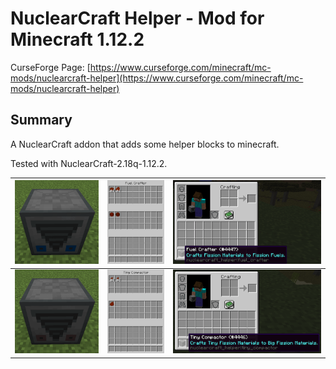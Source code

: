 # NuclearCraft Helper - Mod for Minecraft 1.12.2

CurseForge Page: [https://www.curseforge.com/minecraft/mc-mods/nuclearcraft-helper](https://www.curseforge.com/minecraft/mc-mods/nuclearcraft-helper)

## Summary

A NuclearCraft addon that adds some helper blocks to minecraft.

Tested with NuclearCraft-2.18q-1.12.2.

| ![fuel_crafter_block](./_readme/fuel_crafter_block.png)     | ![fuel_crafter_inv](./_readme/fuel_crafter_inv.png)     | ![fuel_crafter_desc](./_readme/fuel_crafter_desc.png)     |
| ----------------------------------------------------------- | ------------------------------------------------------- | --------------------------------------------------------- |
| ![tiny_compactor_block](./_readme/tiny_compactor_block.png) | ![tiny_compactor_inv](./_readme/tiny_compactor_inv.png) | ![tiny_compactor_desc](./_readme/tiny_compactor_desc.png) |
